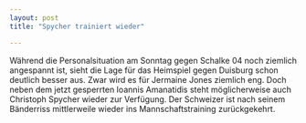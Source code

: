 ```yaml
---
layout: post
title: "Spycher trainiert wieder"

---
```


Während die Personalsituation am Sonntag gegen Schalke 04 noch ziemlich angespannt ist, sieht die Lage für das Heimspiel gegen Duisburg schon deutlich besser aus. Zwar wird es für Jermaine Jones ziemlich eng. Doch neben dem jetzt gesperrten Ioannis Amanatidis steht möglicherweise auch Christoph Spycher wieder zur Verfügung. Der Schweizer ist nach seinem Bänderriss mittlerweile wieder ins Mannschaftstraining zurückgekehrt.


